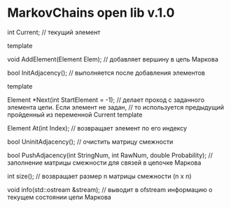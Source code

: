 # MarkovChains open lib v.1.0

int Current; // текущий элемент

template<class Element>

void AddElement(Element Elem); // добавляет вершину в цепь Маркова

bool InitAdjacency(); // выполняется после добавления элементов

template<class Element>

Element *Next(int StartElement = -1); // делает проход с заданного элемента цепи. Если элемент не задан,
										 // то используется предыдущий пройденный из переменной Current
template<class Element>

Element At(int Index); // возвращает элемент по его индексу

bool UninitAdjacency(); // очистить матрицу смежности

bool PushAdjacency(int StringNum, int RawNum, double Probability); // заполнение матрицы смежности для связей в цепочке Маркова 

int size(); // возвращает размер n матрицы смежности (n x n)

void info(std::ostream &stream); // выводит в ofstream информацию о текущем состоянии цепи Маркова
